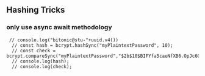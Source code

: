 ## Hashing Tricks
### only use async await methodology
```
 // console.log("bitonic@stu-"+uuid.v4())
  // const hash = bcrypt.hashSync("myPlaintextPassword", 10);
  // const check = bcrypt.compareSync("myPlaintextPassword","$2b$10$BIFYfa5caeNfXB6.OpJc6O1At.F2i.TJiWJtJ/ytrNSjAQdGFZ5Te");
  // console.log(hash);
  // console.log(check);
```
